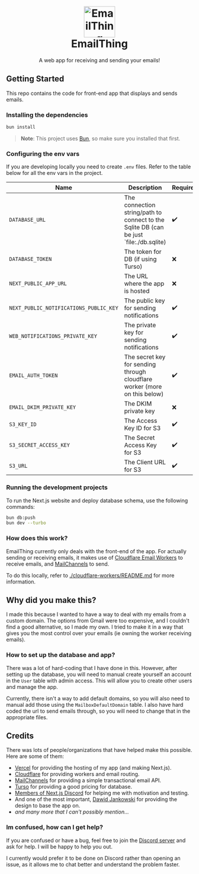 <h1 align="center">
  <img src="https://emailthing.xyz/icon.png" alt="EmailThing Logo" width="84">
  <br>
  EmailThing
</h1>

<p align="center">A web app for receiving and sending your emails!</p>

## Getting Started

This repo contains the code for front-end app that displays and sends emails.

### Installing the dependencies

```sh
bun install
```

> **Note**: This project uses [Bun](https://bun.sh), so make sure you installed that first.

### Configuring the env vars

If you are developing locally you need to create `.env` files. Refer to the table below for all the env vars in the project.


| Name                                   | Description                                                                              | Required? |
| -------------------------------------- | ---------------------------------------------------------------------------------------- | --------- |
| `DATABASE_URL`                         | The connection string/path to connect to the Sqlite DB (can be just `file:./db.sqlite)   | ✔️        |
| `DATABASE_TOKEN`                       | The token for DB (if using Turso)                                                        | ❌        |
| `NEXT_PUBLIC_APP_URL`                  | The URL where the app is hosted                                                          | ❌        |
| `NEXT_PUBLIC_NOTIFICATIONS_PUBLIC_KEY` | The public key for sending notifications                                                 | ✔️        |
| `WEB_NOTIFICATIONS_PRIVATE_KEY`        | The private key for sending notifications                                                | ✔️        |
| `EMAIL_AUTH_TOKEN`                     | The secret key for sending through cloudflare worker (more on this below)                | ✔️        |
| `EMAIL_DKIM_PRIVATE_KEY`               | The DKIM private key                                                                     | ❌        |
| `S3_KEY_ID`                            | The Access Key ID for S3                                                                 | ✔️        |
| `S3_SECRET_ACCESS_KEY`                 | The Secret Access Key for S3                                                             | ✔️        |
| `S3_URL`                               | The Client URL for S3                                                                    | ✔️        |

### Running the development projects

To run the Next.js website and deploy database schema, use the following commands:

```sh
bun db:push
bun dev --turbo
```

### How does this work?

EmailThing currently only deals with the front-end of the app. For actually sending or receiving emails, it makes use of [Cloudflare Email Workers](https://developers.cloudflare.com/email-routing/email-workers/) to receive emails, and [MailChannels](https://blog.cloudflare.com/sending-email-from-workers-with-mailchannels) to send.

To do this locally, refer to [./cloudflare-workers/README.md](./cloudflare-workers/README.md) for more information.

## Why did you make this?

I made this because I wanted to have a way to deal with my emails from a custom domain. The options from Gmail were too expensive, and I couldn't find a good alternative, so I made my own. I tried to make it in a way that gives you the most control over your emails (ie owning the worker receiving emails).

### How to set up the database and app?

There was a lot of hard-coding that I have done in this. However, after setting up the database, you will need to manual create yourself an account in the `User` table with admin access. This will allow you to create other users and manage the app. 

Currently, there isn't a way to add default domains, so you will also need to manual add those using the `MailboxDefaultDomain` table. I also have hard coded the url to send emails through, so you will need to change that in the appropriate files.

## Credits

There was lots of people/organizations that have helped make this possible. Here are some of them:

* [Vercel](https://vercel.com) for providing the hosting of my app (and making Next.js).
* [Cloudflare](https://cloudflare.com) for providing workers and email routing.
* [MailChannels](https://mailchannels.com) for providing a simple transactional email API.
* [Turso](https://turso.tech) for providing a good pricing for database.
* [Members of Next.js Discord](https://discord.gg/NextJS) for helping me with motivation and testing.
* And one of the most important, [Dawid Jankowski](https://dribbble.com/shots/15142673-E-mail-Client-Inbox-Dark-Mode) for providing the design to base the app on.
* *and many more that I can't possibly mention...*

### Im confused, how can I get help?

If you are confused or have a bug, feel free to join the [Discord server](https://discord.gg/GT9Q2Yz4VS) and ask for help. I will be happy to help you out.

I currently would prefer it to be done on Discord rather than opening an issue, as it allows me to chat better and understand the problem faster.
